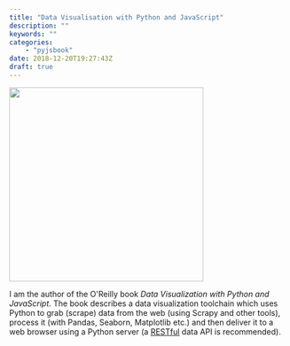 ```yaml
---
title: "Data Visualisation with Python and JavaScript"
description: ""
keywords: ""
categories:
    - "pyjsbook"
date: 2018-12-20T19:27:43Z
draft: true
---
```


<!-- ![pyjsbook](/img/pages/pyjsbook.png#center) -->
<img class="center" src="/img/pages/pyjsbook.png" height="350" style="margin: auto" />

I am the author of the O'Reilly book _Data Visualization with Python and JavaScript_. The book describes a data visualization toolchain which uses Python to grab (scrape) data from the web (using Scrapy and other tools), process it (with Pandas, Seaborn, Matplotlib etc.) and then deliver it to a web browser using a Python server (a [RESTful](https://en.wikipedia.org/wiki/Representational_state_transfer) data API is recommended).
